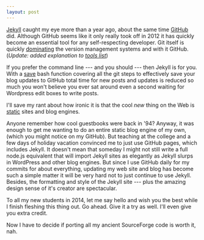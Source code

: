 ```yaml
---
layout: post
---
```


[Jekyll][] caught my eye more than a year ago, about the same time
[GitHub][] did. Although GitHub seems like it only really took off in 2012
it has quickly become an essential tool for any self-respecting developer.
Git itself is quickly [dominating][] the version management systems and
with it GitHub. (*Update: added explanation to [tools list][]*)

If you prefer the command line --- and you should --- then Jekyll is
for you. With a [save][] bash function covering all the git steps to
effectively save your blog updates to GitHub total time for new posts
and updates is reduced so much you won't believe you ever sat around
even a second waiting for Wordpress edit boxes to write posts.

I'll save my rant about how ironic it is that the cool
_new_ thing on the Web is [static][] sites and blog engines.

Anyone remember how cool guestbooks were back in '94? Anyway, it was enough
to get me wanting to do an entire static blog engine of my own, (which
you might notice on my GitHub). But teaching at the college and a few
days of holiday vacation convinced me to just use GitHub pages, which
includes Jekyll. It doesn't mean that someday I might not still write
a full node.js equivalent that will import Jekyll sites as elegantly
as Jekyll slurps in WordPress and other blog engines. But since I
use GitHub daily for my commits for about everything, updating my
web site and blog has become such a simple matter it will be very
hard not to just continue to use Jekyll. Besides, the formatting and
style of the Jekyll site --- plus the amazing design sense of it's
creator are spectacular.

To all my new students in 2014, let me say hello and wish you the best
while I finish fleshing this thing out. Go ahead. Give it a try as
well. I'll even give you extra credit.

Now I have to decide if porting all my ancient SourceForge code is
worth it, nah.


[GitHub]: http://github.com/robmuh
[Jekyll]: http://jekyllrb.com
[dominating]: http://programmers.stackexchange.com/questions/136079/are-there-any-statistics-that-show-the-popularity-of-git-versus-svn
[save]: http://github.com/robmuh/config 
[static]: /the-static-web-returns/
[tools list]: /pro-developer-tools-list/
